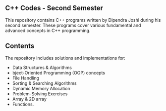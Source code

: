 ## C++ Codes - Second Semester

This repository contains C++ programs written by Dipendra Joshi during his second semester. These programs cover various fundamental and advanced concepts in C++ programming.
## Contents
The repository includes solutions and implementations for:

* Data Structures & Algorithms
* bject-Oriented Programming (OOP) concepts
* File Handling
* Sorting & Searching Algorithms
* Dynamic Memory Allocation
* Problem-Solving Exercises
* Array & 2D array
* Functions.

